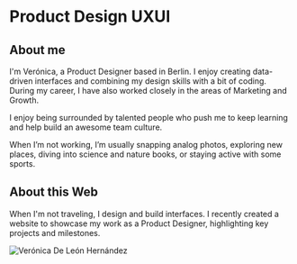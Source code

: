 # Product Design UXUI

## About me

I'm Verónica, a Product Designer based in Berlin. I enjoy creating data-driven interfaces and combining my design skills with a bit of coding. During my career, I have also worked closely in the areas of Marketing and Growth.

I enjoy being surrounded by talented people who push me to keep learning and help build an awesome team culture.

When I’m not working, I’m usually snapping analog photos, exploring new places, diving into science and nature books, or staying active with some sports.

## About this Web

When I'm not traveling, I design and build interfaces. I recently created a website to showcase my work as a Product Designer, highlighting key projects and milestones.

![Verónica De León Hernández](content/about/images/portfolio-web-preview.png)
